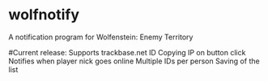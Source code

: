 # wolfnotify
A notification program for Wolfenstein: Enemy Territory

#Current release:
Supports trackbase.net ID
Copying IP on button click
Notifies when player nick goes online
Multiple IDs per person
Saving of the list
